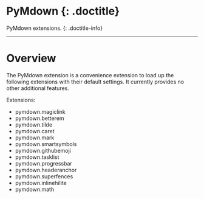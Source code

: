 # PyMdown {: .doctitle}
PyMdown extensions.
{: .doctitle-info}

---

# Overview
The PyMdown extension is a convenience extension to load up the following extensions with their default settings. It currently provides no other additional features.

Extensions:

- pymdown.magiclink
- pymdown.betterem
- pymdown.tilde
- pymdown.caret
- pymdown.mark
- pymdown.smartsymbols
- pymdown.githubemoji
- pymdown.tasklist
- pymdown.progressbar
- pymdown.headeranchor
- pymdown.superfences
- pymdown.inlinehilite
- pymdown.math
